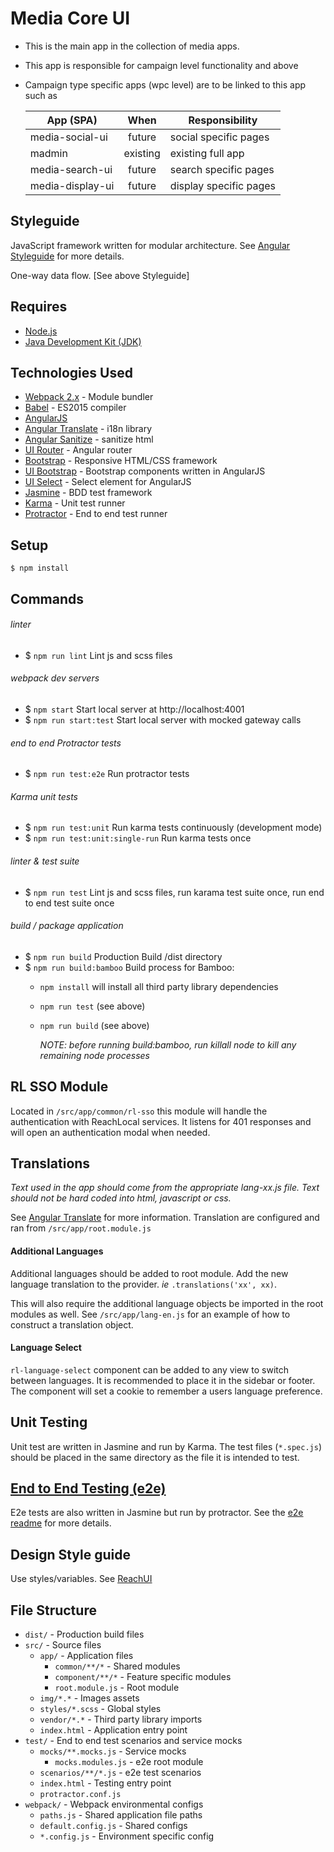 # Media Core UI

- This is the main app in the collection of media apps.
- This app is responsible for campaign level functionality and above
- Campaign type specific apps (wpc level) are to be linked to this app such as

  | App (SPA)        | When     | Responsibility           |
  | ---------------- |:--------:| ------------------------ |
  | media-social-ui  | future   | social specific pages    |
  | madmin           | existing | existing full app        |
  | media-search-ui  | future   | search specific pages    |
  | media-display-ui | future   | display specific pages   |

## Styleguide
JavaScript framework written for modular architecture. See [Angular Styleguide](https://github.com/toddmotto/angular-styleguide#modular-architecture) for more details.

One-way data flow. [See above Styleguide]

## Requires

 - [Node.js](https://nodejs.org/en/ "node.js")
 - [Java Development Kit &#40;JDK&#41;](http://www.oracle.com/technetwork/java/javase/downloads/index.html)

## Technologies Used

 - [Webpack 2.x](https://webpack.js.org/) - Module bundler
 - [Babel](https://babeljs.io/) - ES2015 compiler
 - [AngularJS](https://angularjs.org)
 - [Angular Translate](https://angular-translate.github.io/) - i18n library
 - [Angular Sanitize](https://docs.angularjs.org/api/ngSanitize/service/$sanitize) - sanitize html
 - [UI Router](https://ui-router.github.io/ng1/) - Angular router
 - [Bootstrap](http://getbootstrap.com/) - Responsive HTML/CSS framework
 - [UI Bootstrap](https://angular-ui.github.io/bootstrap/) - Bootstrap components written in AngularJS
 - [UI Select](https://angular-ui.github.io/ui-select/) -  Select element for AngularJS
 - [Jasmine](https://jasmine.github.io/) - BDD test framework
 - [Karma](https://karma-runner.github.io/1.0/index.html) - Unit test runner
 - [Protractor](http://www.protractortest.org/#/) - End to end test runner

## Setup
```
$ npm install
```

## Commands

###### linter
- $ `npm run lint` Lint js and scss files

###### webpack dev servers
- $ `npm start` Start local server at http://localhost:4001
- $ `npm run start:test` Start local server with mocked gateway calls

###### end to end Protractor tests
- $ `npm run test:e2e` Run protractor tests

###### Karma unit tests
- $ `npm run test:unit` Run karma tests continuously (development mode)
- $ `npm run test:unit:single-run` Run karma tests once

###### linter & test suite
- $ `npm run test` Lint js and scss files, run karama test suite once, run end to end test suite once

###### build / package application
- $ `npm run build` Production Build /dist directory
- $ `npm run build:bamboo` Build process for Bamboo:
  - `npm install` will install all third party library dependencies
  - `npm run test` (see above)
  - `npm run build` (see above)

    *NOTE: before running build:bamboo, run killall node to kill any remaining node processes*

## RL SSO Module
Located in `/src/app/common/rl-sso` this module will handle the authentication with ReachLocal services. It listens for 401 responses and will open an authentication modal when needed.

## Translations
*Text used in the app should come from the appropriate lang-xx.js file.  Text should not be hard coded into html, javascript or css.*

See [Angular Translate](https://angular-translate.github.io/) for more information. Translation are configured and ran from `/src/app/root.module.js`
#### Additional Languages
Additional languages should be added to root module. Add the new language translation to the provider. *ie* `.translations('xx', xx)`.

This will also require the additional language objects be imported in the root modules as well. See `/src/app/lang-en.js` for an example of how to construct a translation object.
#### Language Select
`rl-language-select` component can be added to any view to switch between languages. It is recommended to place it in the sidebar or footer. The component will set a cookie to remember a users language preference.

## Unit Testing
Unit test are written in Jasmine and run by Karma. The test files (`*.spec.js`) should be placed in the same directory as the file it is intended to test.  

## [End to End Testing (e2e)](https://github.com/reachlocal/search-campaigns-client/blob/master/test/README.md)
E2e tests are also written in Jasmine but run by protractor. See the [e2e readme](https://github.com/reachlocal/search-campaigns-client/blob/master/test/README.md) for more details.

## Design Style guide
Use styles/variables.   See [ReachUI](https://reachlocal.github.io/style-guide/)

## File Structure

 - `dist/` - Production build files
 - `src/` - Source files
   - `app/` - Application files
     - `common/**/*` - Shared modules
     - `component/**/*` - Feature specific modules
     - `root.module.js` - Root module
   - `img/*.*` - Images assets
   - `styles/*.scss` - Global styles
   - `vendor/*.*` - Third party library imports
   - `index.html` - Application entry point
 - `test/` - End to end test scenarios and service mocks
   - `mocks/**.mocks.js` - Service mocks
     - `mocks.modules.js` - e2e root module
   -  `scenarios/**/*.js` - e2e test scenarios
     - `index.html` - Testing entry point
     - `protractor.conf.js`
 - `webpack/` - Webpack environmental configs
   - `paths.js` - Shared application file paths
   - `default.config.js` - Shared configs
   - `*.config.js` - Environment specific config































































